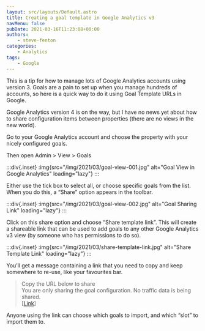 ```yaml
---
layout: src/layouts/Default.astro
title: Creating a goal template in Google Analytics v3
navMenu: false
pubDate: 2021-03-16T11:23:08+00:00
authors:
    - steve-fenton
categories:
    - Analytics
tags:
    - Google
---
```


This is a tip for how to manage lots of Google Analytics accounts using version 3. Goals are a pain to set up when you manage hundreds of accounts, so here is a quick way to do it using Goal Template URLs in Google.

Google Analytics version 4 is on the way, but I have no news yet about how to share configuration items between properties (there are no views in the new world).

Go to your Google Analytics account and choose the property with your nicely configured goals.

Then open Admin > View > Goals

:::div{.inset}
:img{src="/img/2021/03/goal-view-001.jpg" alt="Goal View in Google Analytics" loading="lazy"}
:::

Either use the tick box to select all, or choose specific goals from the list. When you do this, a “Share” option appears in the toolbar.

:::div{.inset}
:img{src="/img/2021/03/goal-view-002.jpg" alt="Goal Sharing Link" loading="lazy"}
:::

Click on this share option and choose “Share template link”. This will create a shareable link that can be used to add goals to any other Google Analytics v3 view (by someone who has permissions to do so).

:::div{.inset}
:img{src="/img/2021/03/share-template-link.jpg" alt="Share Template Link" loading="lazy"}
:::

You’ll get a message containing a link that you need to copy and keep somewhere to re-use, like your favourites bar.

> Copy the URL below to share  
> You are only sharing the goal configuration. No traffic data is being shared.  
> \[[Link](https://analytics.google.com/analytics/web/template?uid=1rzch8lETnCeo7SQNairCQ)\]

Anyone using the link can choose which goals to import, and which “slot” to import them to.